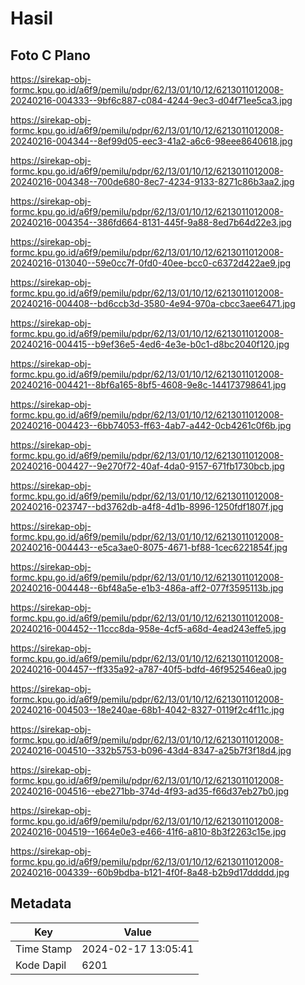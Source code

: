 # Hasil

## Foto C Plano

https://sirekap-obj-formc.kpu.go.id/a6f9/pemilu/pdpr/62/13/01/10/12/6213011012008-20240216-004333--9bf6c887-c084-4244-9ec3-d04f71ee5ca3.jpg

https://sirekap-obj-formc.kpu.go.id/a6f9/pemilu/pdpr/62/13/01/10/12/6213011012008-20240216-004344--8ef99d05-eec3-41a2-a6c6-98eee8640618.jpg

https://sirekap-obj-formc.kpu.go.id/a6f9/pemilu/pdpr/62/13/01/10/12/6213011012008-20240216-004348--700de680-8ec7-4234-9133-8271c86b3aa2.jpg

https://sirekap-obj-formc.kpu.go.id/a6f9/pemilu/pdpr/62/13/01/10/12/6213011012008-20240216-004354--386fd664-8131-445f-9a88-8ed7b64d22e3.jpg

https://sirekap-obj-formc.kpu.go.id/a6f9/pemilu/pdpr/62/13/01/10/12/6213011012008-20240216-013040--59e0cc7f-0fd0-40ee-bcc0-c6372d422ae9.jpg

https://sirekap-obj-formc.kpu.go.id/a6f9/pemilu/pdpr/62/13/01/10/12/6213011012008-20240216-004408--bd6ccb3d-3580-4e94-970a-cbcc3aee6471.jpg

https://sirekap-obj-formc.kpu.go.id/a6f9/pemilu/pdpr/62/13/01/10/12/6213011012008-20240216-004415--b9ef36e5-4ed6-4e3e-b0c1-d8bc2040f120.jpg

https://sirekap-obj-formc.kpu.go.id/a6f9/pemilu/pdpr/62/13/01/10/12/6213011012008-20240216-004421--8bf6a165-8bf5-4608-9e8c-144173798641.jpg

https://sirekap-obj-formc.kpu.go.id/a6f9/pemilu/pdpr/62/13/01/10/12/6213011012008-20240216-004423--6bb74053-ff63-4ab7-a442-0cb4261c0f6b.jpg

https://sirekap-obj-formc.kpu.go.id/a6f9/pemilu/pdpr/62/13/01/10/12/6213011012008-20240216-004427--9e270f72-40af-4da0-9157-671fb1730bcb.jpg

https://sirekap-obj-formc.kpu.go.id/a6f9/pemilu/pdpr/62/13/01/10/12/6213011012008-20240216-023747--bd3762db-a4f8-4d1b-8996-1250fdf1807f.jpg

https://sirekap-obj-formc.kpu.go.id/a6f9/pemilu/pdpr/62/13/01/10/12/6213011012008-20240216-004443--e5ca3ae0-8075-4671-bf88-1cec6221854f.jpg

https://sirekap-obj-formc.kpu.go.id/a6f9/pemilu/pdpr/62/13/01/10/12/6213011012008-20240216-004448--6bf48a5e-e1b3-486a-aff2-077f3595113b.jpg

https://sirekap-obj-formc.kpu.go.id/a6f9/pemilu/pdpr/62/13/01/10/12/6213011012008-20240216-004452--11ccc8da-958e-4cf5-a68d-4ead243effe5.jpg

https://sirekap-obj-formc.kpu.go.id/a6f9/pemilu/pdpr/62/13/01/10/12/6213011012008-20240216-004457--ff335a92-a787-40f5-bdfd-46f952546ea0.jpg

https://sirekap-obj-formc.kpu.go.id/a6f9/pemilu/pdpr/62/13/01/10/12/6213011012008-20240216-004503--18e240ae-68b1-4042-8327-0119f2c4f11c.jpg

https://sirekap-obj-formc.kpu.go.id/a6f9/pemilu/pdpr/62/13/01/10/12/6213011012008-20240216-004510--332b5753-b096-43d4-8347-a25b7f3f18d4.jpg

https://sirekap-obj-formc.kpu.go.id/a6f9/pemilu/pdpr/62/13/01/10/12/6213011012008-20240216-004516--ebe271bb-374d-4f93-ad35-f66d37eb27b0.jpg

https://sirekap-obj-formc.kpu.go.id/a6f9/pemilu/pdpr/62/13/01/10/12/6213011012008-20240216-004519--1664e0e3-e466-41f6-a810-8b3f2263c15e.jpg

https://sirekap-obj-formc.kpu.go.id/a6f9/pemilu/pdpr/62/13/01/10/12/6213011012008-20240216-004339--60b9bdba-b121-4f0f-8a48-b2b9d17ddddd.jpg


## Metadata

| Key        | Value               |
| ---------- | ------------------- |
| Time Stamp | 2024-02-17 13:05:41 |
| Kode Dapil | 6201                |



